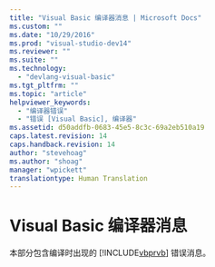 ```yaml
---
title: "Visual Basic 编译器消息 | Microsoft Docs"
ms.custom: ""
ms.date: "10/29/2016"
ms.prod: "visual-studio-dev14"
ms.reviewer: ""
ms.suite: ""
ms.technology: 
  - "devlang-visual-basic"
ms.tgt_pltfrm: ""
ms.topic: "article"
helpviewer_keywords: 
  - "编译器错误"
  - "错误 [Visual Basic], 编译器"
ms.assetid: d50addfb-0683-45e5-8c3c-69a2eb510a19
caps.latest.revision: 14
caps.handback.revision: 14
author: "stevehoag"
ms.author: "shoag"
manager: "wpickett"
translationtype: Human Translation
---
```

# Visual Basic 编译器消息
本部分包含编译时出现的 [!INCLUDE[vbprvb](../../csharp/programming-guide/concepts/linq/includes/vbprvb_md.md)] 错误消息。